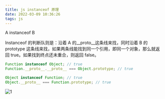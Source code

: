 ```yaml
---
title: js instanceof 原理
date: 2022-03-09 10:36:26
tags: js
---
```


A instanceof B

Instanceof 的判断队则是：沿着 A 的\_\_proto\_\_这条线来找，同时沿着 B 的 prototype 这条线来找，如果两条线能找到同一个引用，即同一个对象，那么就返回 true。如果找到终点还未重合，则返回 false。

```js
Function instanceof Object; // true
Function.__proto__.__proto__ === Object.prototype; // true

Object instanceof Function; // true
Object.__proto__ === Function.prototype; // true
```

![1](1.png)
